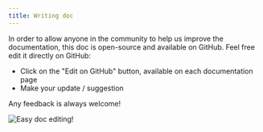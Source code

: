 ```yaml
---
title: Writing doc
---
```


In order to allow anyone in the community to help us improve the documentation, this doc is open-source and available on GitHub. Feel free edit it directly on GitHub:

- Click on the "Edit on GitHub" button, available on each documentation page
- Make your update / suggestion

Any feedback is always welcome!

![](https://www.sofa-framework.org/wp-content/uploads/2017/08/Edit-doc.png "Easy doc editing!")


